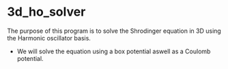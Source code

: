 # 3d_ho_solver

The purpose of this program is to solve the Shrodinger equation in 3D using the Harmonic oscillator basis.


* We will solve the equation using a box potential aswell as a Coulomb potential.
